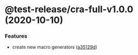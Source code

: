 # @test-release/cra-full-v1.0.0 (2020-10-10)


### Features

* create new macro generators ([a35129d](https://github.com/developer239/test-release/commit/a35129dd86ba45bd7d10db22598a8b77d83b5a1b))

